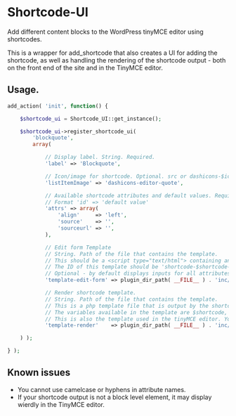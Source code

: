 Shortcode-UI
============

Add different content blocks to the WordPress tinyMCE editor using shortcodes.

This is a wrapper for add_shortcode that also creates a UI for adding the shortcode, as well as handling the rendering of the shortcode output - both on the front end of the site and in the TinyMCE editor.

## Usage.

```php
add_action( 'init', function() {

	$shortcode_ui = Shortcode_UI::get_instance();

	$shortcode_ui->register_shortcode_ui(
		'blockquote',
		array(

			// Display label. String. Required.
			'label' => 'Blockquote',

			// Icon/image for shortcode. Optional. src or dashicons-$icon. Defaults to carrot.
			'listItemImage' => 'dashicons-editor-quote',

			// Available shortcode attributes and default values. Required. Array.
			// Format 'id' => 'default value'
			'attrs' => array(
				'align'     => 'left',
				'source'    => '',
				'sourceurl' => '',
			),

			// Edit form Template
			// String. Path of the file that contains the template.
			// This should be a <script type="text/html"> containing an underscore template.
			// The ID of this template should be 'shortcode-$shortcode-edit-form''
			// Optional - by default displays inputs for all attributes.
			'template-edit-form' => plugin_dir_path( __FILE__ ) . 'inc/templates/shortcode-blockquote-edit-form.tpl.php',

			// Render shortcode template.
			// String. Path of the file that contains the template.
			// This is a php template file that is output by the shortcode.
			// The variables available in the template are $shortcode, $content and $attrs.
			// This is also the template used in the tinyMCE editor. You may need to include styles for this in your editor styles.
			'template-render'    => plugin_dir_path( __FILE__ ) . 'inc/templates/shortcode-blockquote-render.tpl.php',

	) );

} );
````

## Known issues

* You cannot use camelcase or hyphens in attribute names.
* If your shortcode output is not a block level element, it may display wierdly in the TinyMCE editor.